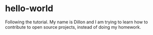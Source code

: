 # hello-world
Following the tutorial. My name is Dillon and I am trying to learn how to contribute to open source projects, instead of doing my homework.
